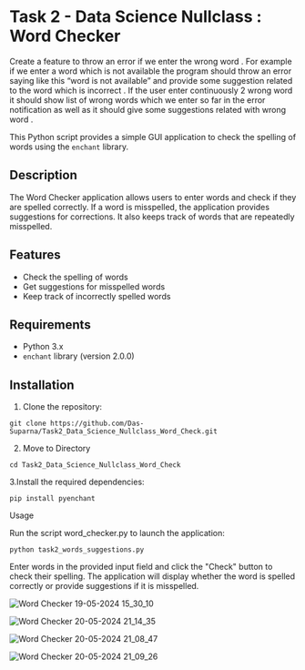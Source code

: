 # Task 2 - Data Science Nullclass : Word Checker

Create a feature to throw an error if we enter the wrong word . For example if we enter a word which is not available the program should throw an error saying like this “word is not available” and provide some suggestion related to the word which is incorrect . If the user enter continuously 2 wrong word it should show list of wrong words which we enter so far in the error notification as well as it should give some suggestions related with wrong word .


This Python script provides a simple GUI application to check the spelling of words using the `enchant` library.

## Description

The Word Checker application allows users to enter words and check if they are spelled correctly. If a word is misspelled, the application provides suggestions for corrections. It also keeps track of words that are repeatedly misspelled.

## Features

- Check the spelling of words
- Get suggestions for misspelled words
- Keep track of incorrectly spelled words

## Requirements

- Python 3.x
- `enchant` library (version 2.0.0)

## Installation

1. Clone the repository:

```
git clone https://github.com/Das-Suparna/Task2_Data_Science_Nullclass_Word_Check.git
```

2. Move to Directory

```
cd Task2_Data_Science_Nullclass_Word_Check
```
   
3.Install the required dependencies:

```
pip install pyenchant
```

Usage

Run the script word_checker.py to launch the application:

```
python task2_words_suggestions.py
```

Enter words in the provided input field and click the "Check" button to check their spelling. The application will display whether the word is spelled correctly or provide suggestions if it is misspelled.

![Word Checker 19-05-2024 15_30_10](https://github.com/Das-Suparna/Task2_Data_Science_Nullclass_Word_Check/assets/131431013/bff9cc23-97f9-4454-a2ff-c6c9ef48fe46)

![Word Checker 20-05-2024 21_14_35](https://github.com/Das-Suparna/Task2_Data_Science_Nullclass_Word_Check/assets/131431013/4f328ffd-2256-4bdc-ac92-e5610b27a0e0)

![Word Checker 20-05-2024 21_08_47](https://github.com/Das-Suparna/Task2_Data_Science_Nullclass_Word_Check/assets/131431013/44ae5062-3d27-46be-a44a-e27ef9db49db)

![Word Checker 20-05-2024 21_09_26](https://github.com/Das-Suparna/Task2_Data_Science_Nullclass_Word_Check/assets/131431013/dc89f0c4-702e-4064-a4a6-b4d08add3395)





